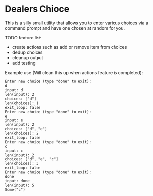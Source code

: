 # Dealers Chioce

This is a silly small utility that allows you to enter various choices via a command prompt and have one chosen at random for you.

TODO feature list:
- create actions such as add or remove item from choices
- dedup choices
- cleanup output
- add testing


Example use (Will clean this up when actions feature is completed):
```
Enter new choice (type "done" to exit):
d
input: d
len(input): 2
choices: ["d"]
len(choices): 1
exit_loop: false
Enter new choice (type "done" to exit):
e
input: e
len(input): 2
choices: ["d", "e"]
len(choices): 2
exit_loop: false
Enter new choice (type "done" to exit):
c
input: c
len(input): 2
choices: ["d", "e", "c"]
len(choices): 3
exit_loop: false
Enter new choice (type "done" to exit):
done
input: done
len(input): 5
Some("c")
```